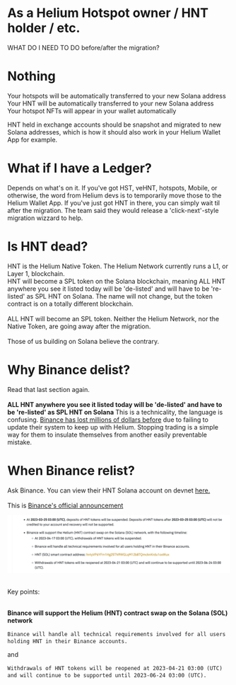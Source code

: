 # As a Helium Hotspot owner / HNT holder / etc. 
WHAT DO I NEED TO DO before/after the migration?
# Nothing
Your hotspots will be automatically transferred to your new Solana address<br>
Your HNT will be automatically transferred to your new Solana address<br>
Your hotspot NFTs will appear in your wallet automatically<br>

HNT held in exchange accounts should be snapshot and migrated to new Solana addresses, which is how it should also work in your Helium Wallet App for example.

# What if I have a Ledger?
Depends on what's on it. If you've got HST, veHNT, hotspots, Mobile, or otherwise, the word from Helium devs is to temporarily move those to the Helium Wallet App. If you've just got HNT in there, you can simply wait til after the migration. The team said they would release a 'click-next'-style migration wizzard to help.

# Is HNT dead?
HNT is the Helium Native Token. The Helium Network currently runs a L1, or Layer 1, blockchain.<br>
HNT will become a SPL token on the Solana blockchain, meaning ALL HNT anywhere you see it listed today
will be 'de-listed' and will have to be 're-listed' as SPL HNT on Solana. The name will not change, but the token contract is on a totally different blockchain.<br><br>
ALL HNT will become an SPL token. Neither the Helium Network, nor the Native Token, are going away after the migration.<br><br> Those of us building on Solana believe the contrary.

# Why Binance delist?
Read that last section again.<br><br>
<b>ALL HNT anywhere you see it listed today
will be 'de-listed' and have to be 're-listed' as SPL HNT on Solana</b> This is a technicality, the language is confusing. <a href="https://cryptoslate.com/binance-misallocates-20m-heliums-hnt-tokens-in-mistake/" target="_blank">Binance has lost millions of dollars before</a> due to failing to update their system to keep up with Helium. Stopping trading is a simple way for them to insulate themselves from another easily preventable mistake. 

# When Binance relist?
Ask Binance. You can view their HNT Solana account on devnet <a href="https://explorer.solana.com/address/hntyVP6YFm1Hg25TN9WGLqM12b8TQmcknKrdu1oxWux?cluster=devnet" target="_blank">here.</a><br><br> 
This is <a href="https://www.binance.com/en/support/announcement/binance-will-delist-hnt-and-wabi-on-2023-03-24-f1a8aa29692b4442a8f18be2076e14a0" target="_blank">Binance's official announcement</a>
<p align="center">
<img src="images/binance.png" width="800">
  </p>
<br>Key points:<br><br>

<b>Binance will support the Helium (HNT) contract swap on the Solana (SOL) network</b>


    Binance will handle all technical requirements involved for all users holding HNT in their Binance accounts.

and
  
    Withdrawals of HNT tokens will be reopened at 2023-04-21 03:00 (UTC) and will continue to be supported until 2023-06-24 03:00 (UTC).
